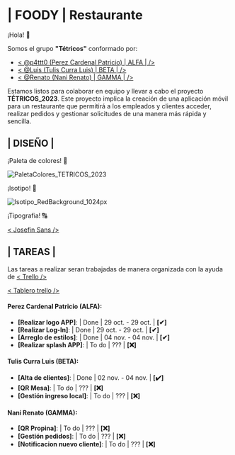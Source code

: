 
# | FOODY | Restaurante

¡Hola! 👋

Somos el grupo **"Tétricos"** conformado por:

- [< @p4ttt0 (Perez Cardenal Patricio) | ALFA | />](https://www.github.com/p4ttt0)
- [< @Luis (Tulis Curra Luis) | BETA | />](https://www.github.com/LuisTulis)
- [< @Renato (Nani Renato) | GAMMA | />](https://www.github.com/renatonani)

Estamos listos para colaborar en equipo y llevar a cabo el proyecto **TÉTRICOS_2023**. Este proyecto implica la creación de una aplicación móvil para un restaurante que permitirá a los empleados y clientes acceder, realizar pedidos y gestionar solicitudes de una manera más rápida y sencilla.

## | DISEÑO |

¡Paleta de colores! 🎨

![PaletaColores_TETRICOS_2023](https://github.com/P4TTT0/TETRICOS_2023/assets/98591487/9b2281aa-0291-4e5c-a82a-72af54c35ca8)

¡Isotipo! 🍔

![Isotipo_RedBackground_1024px](https://github.com/P4TTT0/TETRICOS_2023/assets/98591487/fb7b3608-5f02-49a0-a59d-efbccf2b64dd)

¡Tipografia! 🔠

[< Josefin Sans />](https://fonts.google.com/specimen/Josefin+Sans)

## | TAREAS |

Las tareas a realizar seran trabajadas de manera organizada con la ayuda de [< Trello />](https://trello.com/es)

[< Tablero trello />](https://trello.com/invite/b/wNSLp2hW/ATTIb7f76379161e56423dbe4b25c2323d89BAAC00FA/tetricos2023)

#### Perez Cardenal Patricio (ALFA):
- **[Realizar logo APP]**: | Done | 29 oct. - 29 oct. | **[✔]**
- **[Realizar Log-In]**: | Done | 29 oct. - 29 oct. | **[✔]**
- **[Arreglo de estilos]**: | Done | 04 nov. - 04 nov. | **[✔]**
- **[Realizar splash APP]**: | To do | ??? | **[❌]**

#### Tulis Curra Luis (BETA):
- **[Alta de clientes]**: | Done | 02 nov. - 04 nov. | **[✔️]**
- **[QR Mesa]**: | To do | ??? | **[❌]**
- **[Gestión ingreso local]**: | To do | ??? | **[❌]**

#### Nani Renato (GAMMA):
- **[QR Propina]**: | To do | ??? | **[❌]**
- **[Gestión pedidos]**: | To do | ??? | **[❌]**
- **[Notificacion nuevo cliente]**: | To do | ??? | **[❌]**
